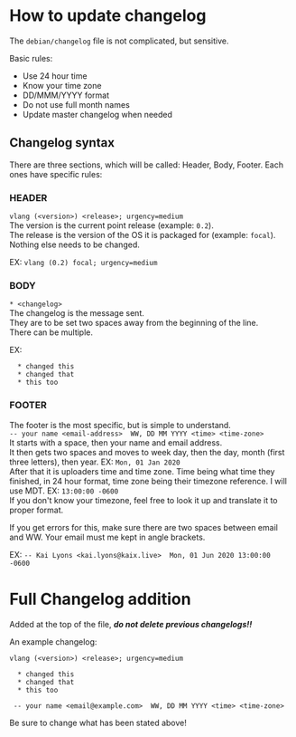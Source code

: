 # How to update changelog
The `debian/changelog` file is not complicated, but sensitive. 

Basic rules:
- Use 24 hour time
- Know your time zone
- DD/MMM/YYYY format
- Do not use full month names
- Update master changelog when needed

## Changelog syntax
There are three sections, which will be called: Header, Body, Footer. Each ones have specific rules:

### HEADER
`vlang (<version>) <release>; urgency=medium` \
The version is the current point release (example: `0.2`). \
The release is the version of the OS it is packaged for (example: `focal`). \
Nothing else needs to be changed.

EX: `vlang (0.2) focal; urgency=medium`

### BODY
`* <changelog>` \
The changelog is the message sent. \
They are to be set two spaces away from the beginning of the line. \
There can be multiple.

EX:
```
  * changed this
  * changed that
  * this too
```

### FOOTER
The footer is the most specific, but is simple to understand. \
`-- your name <email-address>  WW, DD MM YYYY <time> <time-zone>` \
It starts with a space, then your name and email address. \
It then gets two spaces and moves to week day, then the day, month (first three letters), then year. EX: `Mon, 01 Jan 2020` \
After that it is uploaders time and time zone. Time being what time they finished, in 24 hour format, time zone being their timezone reference. I will use MDT. EX: `13:00:00 -0600` \
If you don't know your timezone, feel free to look it up and translate it to proper format.

If you get errors for this, make sure there are two spaces between email and WW. Your email must me kept in angle brackets.

EX: `-- Kai Lyons <kai.lyons@kaix.live>  Mon, 01 Jun 2020 13:00:00 -0600`

# Full Changelog addition
Added at the top of the file, ***do not delete previous changelogs!!***

An example changelog:

```
vlang (<version>) <release>; urgency=medium

  * changed this
  * changed that
  * this too
  
 -- your name <email@example.com>  WW, DD MM YYYY <time> <time-zone>
```

Be sure to change what has been stated above!
